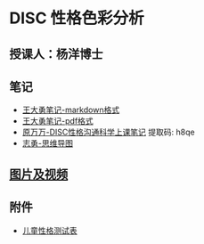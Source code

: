 # DISC 性格色彩分析 
## 授课人：杨洋博士
## 笔记
- [王大勇笔记-markdown格式](./disc.md)
- [王大勇笔记-pdf格式](./disc.pdf)
- [原万万-DISC性格沟通科学上课笔记](https://pan.baidu.com/s/16eEfNkuf2M2cfP4rXFcVGQ) 提取码: h8qe
- [志勇-思维导图](./志勇-DISC思维导图.pdf)

## [图片及视频](./pic)
## 附件
- [儿童性格测试表](./儿童性格测试表-杨洋博士.pdf)